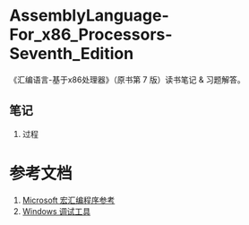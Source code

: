 # AssemblyLanguage-For_x86_Processors-Seventh_Edition
《汇编语言-基于x86处理器》（原书第 7 版）读书笔记 &amp; 习题解答。
## 笔记
1. 过程
# 参考文档
1. [Microsoft 宏汇编程序参考](https://learn.microsoft.com/zh-cn/cpp/assembler/masm/microsoft-macro-assembler-reference?view=msvc-170)
2. [Windows 调试工具](https://learn.microsoft.com/zh-cn/windows-hardware/drivers/debugger/)
